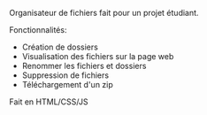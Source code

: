 Organisateur de fichiers fait pour un projet étudiant.

Fonctionnalités:
- Création de dossiers
- Visualisation des fichiers sur la page web
- Renommer les fichiers et dossiers
- Suppression de fichiers
- Téléchargement d'un zip

Fait en HTML/CSS/JS
